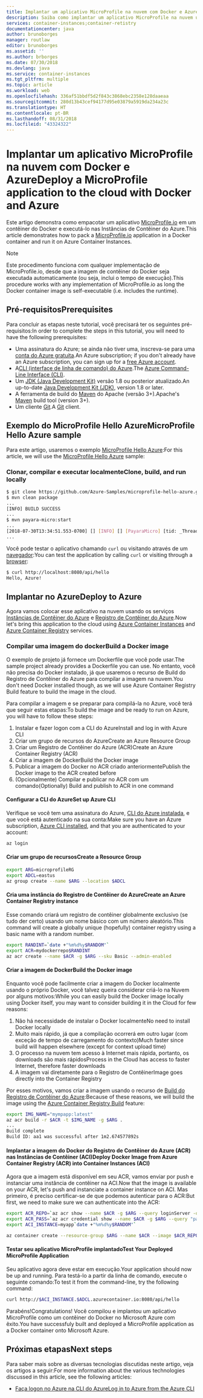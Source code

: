 ```yaml
---
title: Implantar um aplicativo MicroProfile na nuvem com Docker e Azure
description: Saiba como implantar um aplicativo MicroProfile na nuvem usando Instâncias de Contêiner do Azure e Docker.
services: container-instances;container-retistry
documentationcenter: java
author: brunoborges
manager: routlaw
editor: brunoborges
ms.assetid: ''
ms.author: brborges
ms.date: 07/30/2018
ms.devlang: java
ms.service: container-instances
ms.tgt_pltfrm: multiple
ms.topic: article
ms.workload: web
ms.openlocfilehash: 336af51bbdf5d2f843c3868ebc2358e128daaeaa
ms.sourcegitcommit: 280d13b43cef94177d95e03879a5919da234a23c
ms.translationtype: HT
ms.contentlocale: pt-BR
ms.lasthandoff: 08/31/2018
ms.locfileid: "43324322"
---
```

# <a name="deploy-a-microprofile-application-to-the-cloud-with-docker-and-azure"></a><span data-ttu-id="abbe5-103">Implantar um aplicativo MicroProfile na nuvem com Docker e Azure</span><span class="sxs-lookup"><span data-stu-id="abbe5-103">Deploy a MicroProfile application to the cloud with Docker and Azure</span></span>

<span data-ttu-id="abbe5-104">Este artigo demonstra como empacotar um aplicativo [MicroProfile.io] em um contêiner do Docker e executá-lo nas Instâncias de Contêiner do Azure.</span><span class="sxs-lookup"><span data-stu-id="abbe5-104">This article demonstrates how to pack a [MicroProfile.io] application in a Docker container and run it on Azure Container Instances.</span></span>

> [!NOTE]
>
> <span data-ttu-id="abbe5-105">Este procedimento funciona com qualquer implementação de MicroProfile.io, desde que a imagem de contêiner do Docker seja executada automaticamente (ou seja, inclui o tempo de execução).</span><span class="sxs-lookup"><span data-stu-id="abbe5-105">This procedure works with any implementation of MicroProfile.io as long the Docker container image is self-executable (i.e. includes the runtime).</span></span>

## <a name="prerequisites"></a><span data-ttu-id="abbe5-106">Pré-requisitos</span><span class="sxs-lookup"><span data-stu-id="abbe5-106">Prerequisites</span></span>

<span data-ttu-id="abbe5-107">Para concluir as etapas neste tutorial, você precisará ter os seguintes pré-requisitos:</span><span class="sxs-lookup"><span data-stu-id="abbe5-107">In order to complete the steps in this tutorial, you will need to have the following prerequisites:</span></span>

* <span data-ttu-id="abbe5-108">Uma assinatura do Azure; se ainda não tiver uma, inscreva-se para uma [conta do Azure gratuita].</span><span class="sxs-lookup"><span data-stu-id="abbe5-108">An Azure subscription; if you don't already have an Azure subscription, you can sign up for a [free Azure account].</span></span>
* <span data-ttu-id="abbe5-109">A[CLI (interface de linha de comando) do Azure].</span><span class="sxs-lookup"><span data-stu-id="abbe5-109">The [Azure Command-Line Interface (CLI)].</span></span>
* <span data-ttu-id="abbe5-110">Um [JDK (Java Development Kit)] versão 1.8 ou posterior atualizado.</span><span class="sxs-lookup"><span data-stu-id="abbe5-110">An up-to-date [Java Development Kit (JDK)], version 1.8 or later.</span></span>
* <span data-ttu-id="abbe5-111">A ferramenta de build do [Maven] do Apache (versão 3+).</span><span class="sxs-lookup"><span data-stu-id="abbe5-111">Apache's [Maven] build tool (version 3+).</span></span>
* <span data-ttu-id="abbe5-112">Um cliente [Git].</span><span class="sxs-lookup"><span data-stu-id="abbe5-112">A [Git] client.</span></span>

## <a name="microprofile-hello-azure-sample"></a><span data-ttu-id="abbe5-113">Exemplo do MicroProfile Hello Azure</span><span class="sxs-lookup"><span data-stu-id="abbe5-113">MicroProfile Hello Azure sample</span></span>

<span data-ttu-id="abbe5-114">Para este artigo, usaremos o exemplo [MicroProfile Hello Azure](https://github.com/azure-samples/microprofile-hello-azure):</span><span class="sxs-lookup"><span data-stu-id="abbe5-114">For this article, we will use the [MicroProfile Hello Azure](https://github.com/azure-samples/microprofile-hello-azure) sample:</span></span>

### <a name="clone-build-and-run-locally"></a><span data-ttu-id="abbe5-115">Clonar, compilar e executar localmente</span><span class="sxs-lookup"><span data-stu-id="abbe5-115">Clone, build, and run locally</span></span>

```bash
$ git clone https://github.com/Azure-Samples/microprofile-hello-azure.git
$ mvn clean package
...
[INFO] BUILD SUCCESS
...
$ mvn payara-micro:start
...
[2018-07-30T13:34:51.553-0700] [] [INFO] [] [PayaraMicro] [tid: _ThreadID=1 _ThreadName=main] [timeMillis: 1532982891553] [levelValue: 800] Payara Micro  5.182 #badassmicrofish (build 303) ready in 10,304 (ms)
...
```

<span data-ttu-id="abbe5-116">Você pode testar o aplicativo chamando `curl` ou visitando através de um [navegador](http://localhost:8080/api/hello):</span><span class="sxs-lookup"><span data-stu-id="abbe5-116">You can test the application by calling `curl` or visiting through a [browser](http://localhost:8080/api/hello):</span></span>

```bash
$ curl http://localhost:8080/api/hello
Hello, Azure!
```

## <a name="deploy-to-azure"></a><span data-ttu-id="abbe5-117">Implantar no Azure</span><span class="sxs-lookup"><span data-stu-id="abbe5-117">Deploy to Azure</span></span>

<span data-ttu-id="abbe5-118">Agora vamos colocar esse aplicativo na nuvem usando os serviços [Instâncias de Contêiner do Azure] e [Registro de Contêiner do Azure].</span><span class="sxs-lookup"><span data-stu-id="abbe5-118">Now let's bring this application to the cloud using [Azure Container Instances] and [Azure Container Registry] services.</span></span>

### <a name="build-a-docker-image"></a><span data-ttu-id="abbe5-119">Compilar uma imagem do docker</span><span class="sxs-lookup"><span data-stu-id="abbe5-119">Build a Docker image</span></span>

<span data-ttu-id="abbe5-120">O exemplo de projeto já fornece um Dockerfile que você pode usar.</span><span class="sxs-lookup"><span data-stu-id="abbe5-120">The sample project already provides a Dockerfile you can use.</span></span> <span data-ttu-id="abbe5-121">No entanto, você não precisa do Docker instalado, já que usaremos o recurso de Build do Registro de Contêiner do Azure para compilar a imagem na nuvem.</span><span class="sxs-lookup"><span data-stu-id="abbe5-121">You don't need Docker installed though, as we will use Azure Container Registry Build feature to build the image in the cloud.</span></span>

<span data-ttu-id="abbe5-122">Para compilar a imagem e se preparar para compilá-la no Azure, você terá que seguir estas etapas:</span><span class="sxs-lookup"><span data-stu-id="abbe5-122">To build the image and be ready to run on Azure, you will have to follow these steps:</span></span>

1. <span data-ttu-id="abbe5-123">Instalar e fazer logon com a CLI do Azure</span><span class="sxs-lookup"><span data-stu-id="abbe5-123">Install and log in with Azure CLI</span></span>
1. <span data-ttu-id="abbe5-124">Criar um grupo de recursos do Azure</span><span class="sxs-lookup"><span data-stu-id="abbe5-124">Create an Azure Resource Group</span></span>
1. <span data-ttu-id="abbe5-125">Criar um Registro de Contêiner do Azure (ACR)</span><span class="sxs-lookup"><span data-stu-id="abbe5-125">Create an Azure Container Registry (ACR)</span></span>
1. <span data-ttu-id="abbe5-126">Criar a imagem de Docker</span><span class="sxs-lookup"><span data-stu-id="abbe5-126">Build the Docker image</span></span>
1. <span data-ttu-id="abbe5-127">Publicar a imagem do Docker no ACR criado anteriormente</span><span class="sxs-lookup"><span data-stu-id="abbe5-127">Publish the Docker image to the ACR created before</span></span>
1. <span data-ttu-id="abbe5-128">(Opcionalmente) Compilar e publicar no ACR com um comando</span><span class="sxs-lookup"><span data-stu-id="abbe5-128">(Optionally) Build and publish to ACR in one command</span></span>


#### <a name="set-up-azure-cli"></a><span data-ttu-id="abbe5-129">Configurar a CLI do Azure</span><span class="sxs-lookup"><span data-stu-id="abbe5-129">Set up Azure CLI</span></span>

<span data-ttu-id="abbe5-130">Verifique se você tem uma assinatura do Azure, [CLI do Azure instalada](https://docs.microsoft.com/cli/azure/install-azure-cli?view=azure-cli-latest), e que você está autenticado na sua conta:</span><span class="sxs-lookup"><span data-stu-id="abbe5-130">Make sure you have an Azure subscription, [Azure CLI installed](https://docs.microsoft.com/cli/azure/install-azure-cli?view=azure-cli-latest), and that you are authenticated to your account:</span></span>

```bash
az login
```

#### <a name="create-a-resource-group"></a><span data-ttu-id="abbe5-131">Criar um grupo de recursos</span><span class="sxs-lookup"><span data-stu-id="abbe5-131">Create a Resource Group</span></span>

```bash
export ARG=microprofileRG
export ADCL=eastus
az group create --name $ARG --location $ADCL
```

#### <a name="create-an-azure-container-registry-instance"></a><span data-ttu-id="abbe5-132">Cria uma instância do Registro de Contêiner do Azure</span><span class="sxs-lookup"><span data-stu-id="abbe5-132">Create an Azure Container Registry instance</span></span>

<span data-ttu-id="abbe5-133">Esse comando criará um registro de contêiner globalmente exclusivo (se tudo der certo) usando um nome básico com um número aleatório.</span><span class="sxs-lookup"><span data-stu-id="abbe5-133">This command will create a globally unique (hopefully) container registry using a basic name with a random number.</span></span>

```bash
export RANDINT=`date +"%m%d%y$RANDOM"`
export ACR=mydockerrepo$RANDINT
az acr create --name $ACR -g $ARG --sku Basic --admin-enabled
```

#### <a name="build-the-docker-image"></a><span data-ttu-id="abbe5-134">Criar a imagem de Docker</span><span class="sxs-lookup"><span data-stu-id="abbe5-134">Build the Docker image</span></span>

<span data-ttu-id="abbe5-135">Enquanto você pode facilmente criar a imagem do Docker localmente usando o próprio Docker, você talvez queira considerar criá-lo na Nuvem por alguns motivos:</span><span class="sxs-lookup"><span data-stu-id="abbe5-135">While you can easily build the Docker image locally using Docker itself, you may want to consider building it in the Cloud for few reasons:</span></span>

1. <span data-ttu-id="abbe5-136">Não há necessidade de instalar o Docker localmente</span><span class="sxs-lookup"><span data-stu-id="abbe5-136">No need to install Docker locally</span></span>
1. <span data-ttu-id="abbe5-137">Muito mais rápido, já que a compilação ocorrerá em outro lugar (com exceção de tempo de carregamento do contexto)</span><span class="sxs-lookup"><span data-stu-id="abbe5-137">Much faster since build will happen elsewhere (except for context upload time)</span></span>
1. <span data-ttu-id="abbe5-138">O processo na nuvem tem acesso à Internet mais rápida, portanto, os downloads são mais rápidos</span><span class="sxs-lookup"><span data-stu-id="abbe5-138">Process in the Cloud has access to faster Internet, therefore faster downloads</span></span>
1. <span data-ttu-id="abbe5-139">A imagem vai diretamente para o Registro de Contêiner</span><span class="sxs-lookup"><span data-stu-id="abbe5-139">Image goes directly into the Container Registry</span></span>

<span data-ttu-id="abbe5-140">Por esses motivos, vamos criar a imagem usando o recurso de [Build do Registro de Contêiner do Azure]:</span><span class="sxs-lookup"><span data-stu-id="abbe5-140">Because of these reasons, we will build the image using the [Azure Container Registry Build] feature:</span></span>

```bash
export IMG_NAME="mympapp:latest"
az acr build -r $ACR -t $IMG_NAME -g $ARG .
...
Build complete
Build ID: aa1 was successful after 1m2.674577892s
```

#### <a name="deploy-docker-image-from-azure-container-registry-acr-into-container-instances-aci"></a><span data-ttu-id="abbe5-141">Implantar a imagem do Docker do Registro de Contêiner do Azure (ACR) nas Instâncias de Contêiner (ACI)</span><span class="sxs-lookup"><span data-stu-id="abbe5-141">Deploy Docker Image from Azure Container Registry (ACR) into Container Instances (ACI)</span></span>

<span data-ttu-id="abbe5-142">Agora que a imagem está disponível em seu ACR, vamos enviar por push e instanciar uma instância de contêiner na ACI.</span><span class="sxs-lookup"><span data-stu-id="abbe5-142">Now that the image is available on your ACR, let's push and instanciate a container instance on ACI.</span></span> <span data-ttu-id="abbe5-143">Mas primeiro, é preciso certificar-se de que podemos autenticar para o ACR:</span><span class="sxs-lookup"><span data-stu-id="abbe5-143">But first, we need to make sure we can authenticate into the ACR:</span></span>

```bash
export ACR_REPO=`az acr show --name $ACR -g $ARG --query loginServer -o tsv`
export ACR_PASS=`az acr credential show --name $ACR -g $ARG --query "passwords[0].value" -o tsv`
export ACI_INSTANCE=myapp`date +"%m%d%y$RANDOM"`

az container create --resource-group $ARG --name $ACR --image $ACR_REPO/$IMG_NAME --cpu 1 --memory 1 --registry-login-server $ACR_REPO --registry-username $ACR --registry-password $ACR_PASS --dns-name-label $ACI_INSTANCE --ports 8080
```

#### <a name="test-your-deployed-microprofile-application"></a><span data-ttu-id="abbe5-144">Testar seu aplicativo MicroProfile implantado</span><span class="sxs-lookup"><span data-stu-id="abbe5-144">Test Your Deployed MicroProfile Application</span></span>

<span data-ttu-id="abbe5-145">Seu aplicativo agora deve estar em execução.</span><span class="sxs-lookup"><span data-stu-id="abbe5-145">Your application should now be up and running.</span></span> <span data-ttu-id="abbe5-146">Para testá-lo a partir da linha de comando, execute o seguinte comando:</span><span class="sxs-lookup"><span data-stu-id="abbe5-146">To test it from the command-line, try the following command:</span></span>

```bash
curl http://$ACI_INSTANCE.$ADCL.azurecontainer.io:8080/api/hello
````

<span data-ttu-id="abbe5-147">Parabéns!</span><span class="sxs-lookup"><span data-stu-id="abbe5-147">Congratulations!</span></span> <span data-ttu-id="abbe5-148">Você compilou e implantou um aplicativo MicroProfile como um contêiner do Docker no Microsoft Azure com êxito.</span><span class="sxs-lookup"><span data-stu-id="abbe5-148">You have successfuly built and deployed a MicroProfile application as a Docker container onto Microsoft Azure.</span></span>

## <a name="next-steps"></a><span data-ttu-id="abbe5-149">Próximas etapas</span><span class="sxs-lookup"><span data-stu-id="abbe5-149">Next steps</span></span>

<span data-ttu-id="abbe5-150">Para saber mais sobre as diversas tecnologias discutidas neste artigo, veja os artigos a seguir:</span><span class="sxs-lookup"><span data-stu-id="abbe5-150">For more information about the various technologies discussed in this article, see the following articles:</span></span>

* [<span data-ttu-id="abbe5-151">Faça logon no Azure na CLI do Azure</span><span class="sxs-lookup"><span data-stu-id="abbe5-151">Log in to Azure from the Azure CLI</span></span>](/azure/xplat-cli-connect)

<!-- URL List -->

[Build do Registro de Contêiner do Azure]: https://docs.microsoft.com/azure/container-registry/container-registry-build-overview
[Azure Container Registry Build]: https://docs.microsoft.com/azure/container-registry/container-registry-build-overview
[MicroProfile.io]: https://microprofile.io
[CLI (interface de linha de comando) do Azure]: /cli/azure/overview
[Azure Command-Line Interface (CLI)]: /cli/azure/overview
[Azure for Java Developers]: https://docs.microsoft.com/java/azure/
[Azure portal]: https://portal.azure.com/
[conta do Azure gratuita]: https://azure.microsoft.com/pricing/free-trial/
[free Azure account]: https://azure.microsoft.com/pricing/free-trial/
[Git]: https://github.com/
[Maven]: http://maven.apache.org/
[JDK (Java Development Kit)]: http://www.oracle.com/technetwork/java/javase/downloads/index.html
[Java Development Kit (JDK)]: http://www.oracle.com/technetwork/java/javase/downloads/index.html
[Instâncias de Contêiner do Azure]: https://docs.microsoft.com/azure/container-instances/
[Azure Container Instances]: https://docs.microsoft.com/azure/container-instances/
[Registro de Contêiner do Azure]:  https://docs.microsoft.com/azure/container-registry
[Azure Container Registry]:  https://docs.microsoft.com/azure/container-registry